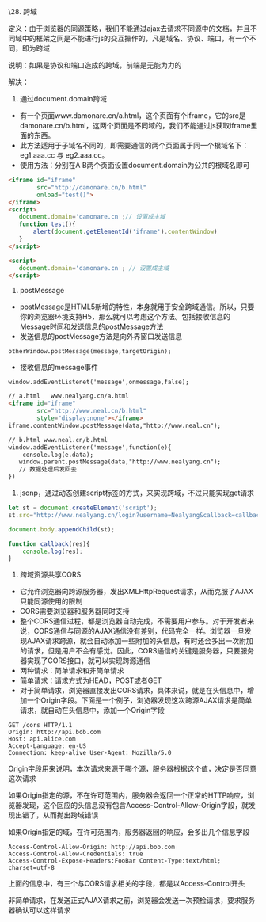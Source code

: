 \28. 跨域

定义：由于浏览器的同源策略，我们不能通过ajax去请求不同源中的文档，并且不同域中的框架之间是不能进行js的交互操作的，凡是域名、协议、端口，有一个不同，即为跨域

说明：如果是协议和端口造成的跨域，前端是无能为力的

解决：

1. 通过document.domain跨域

-  有一个页面www.damonare.cn/a.html，这个页面有个iframe，它的src是damonare.cn/b.html，这两个页面是不同域的，我们不能通过js获取iframe里面的东西。
- 此方法适用于子域名不同的，即需要通信的两个页面属于同一个根域名下：eg1.aaa.cc 与 eg2.aaa.cc。
- 使用方法：分别在A B两个页面设置document.domain为公共的根域名即可

```html
<iframe id="iframe" 
        src="http://damonare.cn/b.html" 
        onload="test()">
</iframe>
<script>
   document.domain='damonare.cn';// 设置成主域
   function test(){
       alert(document.getElementId('iframe').contentWindow)
   }
</script>

<script>
   document.domain='damonare.cn'; // 设置成主域
</script>
```



1. postMessage

- postMessage是HTML5新增的特性，本身就用于安全跨域通信。所以，只要你的浏览器环境支持H5，那么就可以考虑这个方法。包括接收信息的Message时间和发送信息的postMessage方法
- 发送信息的postMessage方法是向外界窗口发送信息

`otherWindow.postMessage(message,targetOrigin);`

- 接收信息的message事件

`window.addEventListenet('message',onmessage,false);`

```html
// a.html   www.nealyang.cn/a.html
<iframe id="iframe" 
        src="http://www.neal.cn/b.html" 
        style="display:none"></iframe>
iframe.contentWindow.postMessage(data,"http://www.neal.cn");     

// b.html www.neal.cn/b.html
window.addEventListener('message',function(e){
    console.log(e.data);
   window.parent.postMessage(data,"http://www.nealyang.cn"); 
   // 数据处理后发回去
})   
```



1. jsonp，通过动态创建script标签的方式，来实现跨域，不过只能实现get请求

```javascript
let st = document.createElement('script');
st.src="http://www.nealyang.cn/login?username=Nealyang&callback=callback";

document.body.appendChild(st);

function callback(res){
    console.log(res);
}
```



1. 跨域资源共享CORS

- 它允许浏览器向跨源服务器，发出XMLHttpRequest请求，从而克服了AJAX只能同源使用的限制
- CORS需要浏览器和服务器同时支持
- 整个CORS通信过程，都是浏览器自动完成，不需要用户参与。对于开发者来说，CORS通信与同源的AJAX通信没有差别，代码完全一样。浏览器一旦发现AJAX请求跨源，就会自动添加一些附加的头信息，有时还会多出一次附加的请求，但是用户不会有感觉。因此，CORS通信的关键是服务器，只要服务器实现了CORS接口，就可以实现跨源通信
- 两种请求：简单请求和非简单请求
- 简单请求：请求方式为HEAD，POST或者GET
- 对于简单请求，浏览器直接发出CORS请求，具体来说，就是在头信息中，增加一个Origin字段。下面是一个例子，浏览器发现这次跨源AJAX请求是简单请求，就自动在头信息中，添加一个Origin字段

```
GET /cors HTTP/1.1 
Origin: http://api.bob.com 
Host: api.alice.com 
Accept-Language: en-US 
Connection: keep-alive User-Agent: Mozilla/5.0
```



Origin字段用来说明，本次请求来源于哪个源，服务器根据这个值，决定是否同意这次请求

如果Origin指定的源，不在许可范围内，服务器会返回一个正常的HTTP响应，浏览器发现，这个回应的头信息没有包含Access-Control-Allow-Origin字段，就发现出错了，从而抛出跨域错误

如果Origin指定的域，在许可范围内，服务器返回的响应，会多出几个信息字段

```
Access-Control-Allow-Origin: http://api.bob.com 
Access-Control-Allow-Credentials: true 
Access-Control-Expose-Headers:FooBar Content-Type:text/html; charset=utf-8
```



上面的信息中，有三个与CORS请求相关的字段，都是以Access-Control开头

非简单请求，在发送正式AJAX请求之前，浏览器会发送一次预检请求，要求服务器确认可以这样请求